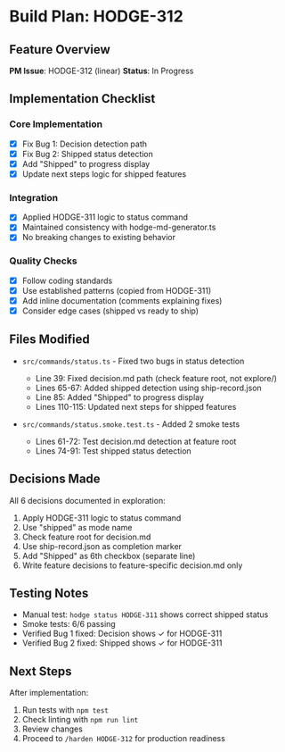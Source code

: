 # Build Plan: HODGE-312

## Feature Overview
**PM Issue**: HODGE-312 (linear)
**Status**: In Progress

## Implementation Checklist

### Core Implementation
- [x] Fix Bug 1: Decision detection path
- [x] Fix Bug 2: Shipped status detection
- [x] Add "Shipped" to progress display
- [x] Update next steps logic for shipped features

### Integration
- [x] Applied HODGE-311 logic to status command
- [x] Maintained consistency with hodge-md-generator.ts
- [x] No breaking changes to existing behavior

### Quality Checks
- [x] Follow coding standards
- [x] Use established patterns (copied from HODGE-311)
- [x] Add inline documentation (comments explaining fixes)
- [x] Consider edge cases (shipped vs ready to ship)

## Files Modified
- `src/commands/status.ts` - Fixed two bugs in status detection
  - Line 39: Fixed decision.md path (check feature root, not explore/)
  - Lines 65-67: Added shipped detection using ship-record.json
  - Line 85: Added "Shipped" to progress display
  - Lines 110-115: Updated next steps for shipped features

- `src/commands/status.smoke.test.ts` - Added 2 smoke tests
  - Lines 61-72: Test decision.md detection at feature root
  - Lines 74-91: Test shipped status detection

## Decisions Made
All 6 decisions documented in exploration:
1. Apply HODGE-311 logic to status command
2. Use "shipped" as mode name
3. Check feature root for decision.md
4. Use ship-record.json as completion marker
5. Add "Shipped" as 6th checkbox (separate line)
6. Write feature decisions to feature-specific decision.md only

## Testing Notes
- Manual test: `hodge status HODGE-311` shows correct shipped status
- Smoke tests: 6/6 passing
- Verified Bug 1 fixed: Decision shows ✓ for HODGE-311
- Verified Bug 2 fixed: Shipped shows ✓ for HODGE-311

## Next Steps
After implementation:
1. Run tests with `npm test`
2. Check linting with `npm run lint`
3. Review changes
4. Proceed to `/harden HODGE-312` for production readiness
